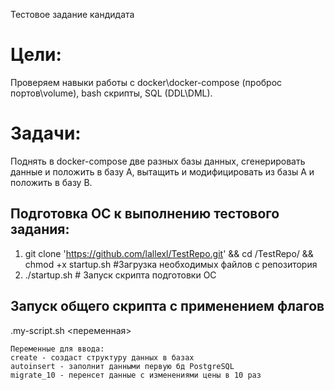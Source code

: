 Тестовое задание кандидата 

# Цели:
Проверяем навыки работы с docker\docker-compose (проброс портов\volume), bash скрипты, SQL (DDL\DML). 

# Задачи:
Поднять в docker-compose две разных базы данных, сгенерировать данные и положить в базу A, вытащить и модифицировать из базы A и положить в базу B. 


## Подготовка ОС к выполнению тестового задания:

1. git clone 'https://github.com/lallexl/TestRepo.git' && cd /TestRepo/ && chmod +x startup.sh  #Загрузка необходимых файлов с репозитория 
2. ./startup.sh  # Запуск скрипта подготовки ОС 

## Запуск общего скрипта с применением флагов

.my-script.sh <переменная>
```
Переменные для ввода:
create - создаст структуру данных в базах
autoinsert - заполнит данными первую бд PostgreSQL
migrate_10 - перенсет данные с изменениями цены в 10 раз
```
